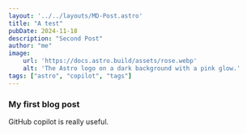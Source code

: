```yaml
---
layout: '../../layouts/MD-Post.astro'
title: "A test"
pubDate: 2024-11-18
description: "Second Post"
author: "me"
image:
    url: 'https://docs.astro.build/assets/rose.webp'
    alt: 'The Astro logo on a dark background with a pink glow.'
tags: ["astro", "copilot", "tags"]
---
```


### My first blog post

GitHub copilot is really useful.

